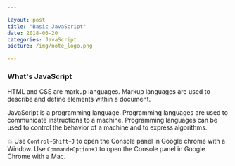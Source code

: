 ```yaml
---

layout: post
title: "Basic JavaScript"
date: 2018-06-20
categories: JavaScript
picture: /img/note_logo.png

---
```


### What's JavaScript

HTML and CSS are markup languages. Markup languages are used to describe and define elements within a document.

JavaScript is a programming language. Programming languages are used to communicate instructions to a machine. Programming languages can be used to control the behavior of a machine and to express algorithms.

💥 Use `Control+Shift+J` to open the Console panel in Google chrome with a Window. Use `Command+Option+J` to open the Console panel in Google Chrome with a Mac.

###
